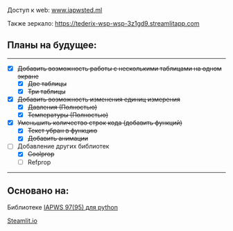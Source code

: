 
Доступ к web: www.iapwsted.ml

Также зеркало: https://tederix-wsp-wsp-3z1gd9.streamlitapp.com




## Планы на будущее:
-----------------

- [X] ~~Добавить возможность работы с несколькими таблицами на одном экране~~
    - [X] ~~Две таблицы~~
    - [X] ~~Три таблицы~~
- [X] ~~Добавить возможность изменения единиц измерения~~
    - [X] ~~Давления (Полностью)~~
    - [X] ~~Температуры (Полностью)~~
 - [X] ~~Уменьшить количество строк кода (добавить функций)~~
    - [X] ~~Текст убран в функцию~~
    - [X] ~~Добавить анимации~~
 - [ ] Добавление других библиотек
    - [X] ~~Coolprop~~
    - [ ] Refprop
-----------------

## Основано на:

Библиотеке [IAPWS 97(95) для python](https://github.com/jjgomera/iapws)

[Steamlit.io](https://streamlit.io)
